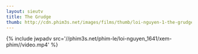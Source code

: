 ```yaml
---
layout: sieutv
title: The Grudge
thumb: http://cdn.phim3s.net/images/films/thumb/loi-nguyen-1-the-grudge-2004.jpg
---
```

{% include jwpadv src='//phim3s.net/phim-le/loi-nguyen_1641/xem-phim//video.mp4' %}